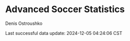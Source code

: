 # Advanced Soccer Statistics
Denis Ostroushko

<!-- gfm -->

Last successful data update: 2024-12-05 04:24:06 CST
